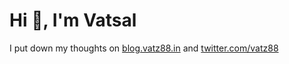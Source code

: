 # Hi 👋, I'm Vatsal

I put down my thoughts on [blog.vatz88.in](https://blog.vatz88.in/) and [twitter.com/vatz88](https://twitter.com/vatz88)
